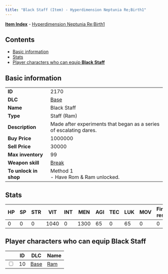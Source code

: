 ```yaml
---
title: "Black Staff (Item) - Hyperdimension Neptunia Re;Birth1"
---
```


[**Item Index**](/neptunia/rb1/item/index.html) - [Hyperdimension Neptunia Re;Birth1](/neptunia/rb1)

## Contents

- [Basic information](#basic-information)
- [Stats](#stats)
- [Player characters who can equip **Black Staff**](#player-characters-who-can-equip-black-staff)

## Basic information

|   |   |
| -- | -- |
| **ID** | 2170 |
| **DLC** | [Base](/neptunia/rb1/dlc/1-base.html) |
| **Name** | Black Staff |
| **Type** | Staff (Ram) |
| **Description** | Made after experiments that began as a series of escalating dares. |
| **Buy Price** | 1000000 |
| **Sell Price** | 30000 |
| **Max inventory** | 99 |
| **Weapon skill** | [Break](/neptunia/rb1/skill/1-1803-break.html) |
| **To unlock in shop** | Method 1<br />- Have Rom & Ram unlocked. |


## Stats

| HP | SP | STR | VIT | INT | MEN | AGI | TEC | LUK | MOV | Fire res. | Ice res. | Wind res. | Lightning res. |
| -- | -- | --- | --- | --- | --- | --- | --- | --- | --- | --------- | -------- | --------- | -------------- |
| 0 | 0 | 0 | 1040 | 0 | 1300 | 65 | 0 | 65 | 0 | 0 | 0 | 0 | 0 |


## Player characters who can equip **Black Staff**

|    | ID | DLC | Name |
| -- | -- | --- | ---- |
| <input type="checkbox" id="rb1-player-1-10" class="trackbox" /> | 10 | [Base](/neptunia/rb1/dlc/1-base.html) | [Ram](/neptunia/rb1/player/1-10-ram.html) |
